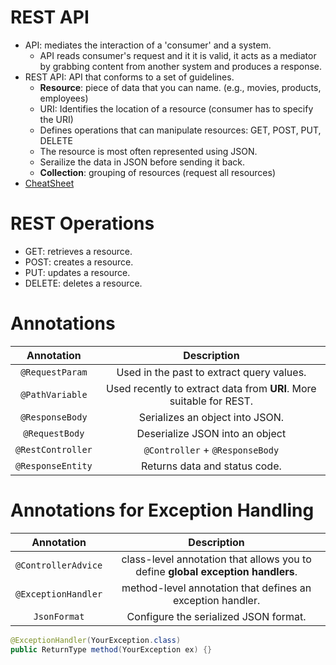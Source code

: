 # REST API

- API: mediates the interaction of a 'consumer' and a system.
  - API reads consumer's request and it it is valid, it acts as a mediator by grabbing content from another system and produces a response.
- REST API: API that conforms to a set of guidelines.
  - **Resource**: piece of data that you can name. (e.g., movies, products, employees)
  - URI: Identifies the location of a resource (consumer has to specify the URI)
  - Defines operations that can manipulate resources: GET, POST, PUT, DELETE
  - The resource is most often represented using JSON.
  - Serailize the data in JSON before sending it back.
  - **Collection**: grouping of resources (request all resources)
- [CheatSheet](https://www.learnthepart.com/course/af54547f-e993-47bd-ad51-d7c7270c4e50/71bb9319-32e7-481a-98e6-2ec9897ee257)

# REST Operations

- GET: retrieves a resource.
- POST: creates a resource.
- PUT: updates a resource.
- DELETE: deletes a resource.

# Annotations

|    Annotation     |                             Description                             |
| :---------------: | :-----------------------------------------------------------------: |
|  `@RequestParam`  |              Used in the past to extract query values.              |
|  `@PathVariable`  | Used recently to extract data from **URI**. More suitable for REST. |
|  `@ResponseBody`  |                   Serializes an object into JSON.                   |
|  `@RequestBody`   |                   Deserialize JSON into an object                   |
| `@RestController` |                   `@Controller` + `@ResponseBody`                   |
| `@ResponseEntity` |                    Returns data and status code.                    |

# Annotations for Exception Handling

|     Annotation      |                                   Description                                   |
| :-----------------: | :-----------------------------------------------------------------------------: |
| `@ControllerAdvice` | class-level annotation that allows you to define **global exception handlers**. |
| `@ExceptionHandler` |           method-level annotation that defines an exception handler.            |
|    `JsonFormat`     |                      Configure the serialized JSON format.                      |

```java
@ExceptionHandler(YourException.class)
public ReturnType method(YourException ex) {}
```
